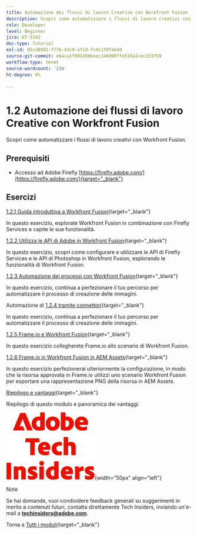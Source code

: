 ```yaml
---
title: Automazione dei flussi di lavoro Creative con Workfront Fusion
description: Scopri come automatizzare i flussi di lavoro creativi con Workfront Fusion
role: Developer
level: Beginner
jira: KT-5342
doc-type: Tutorial
exl-id: 05cd8991-f77b-43c9-af1d-fcdc1f0fab4d
source-git-commit: e6aca1f991d90beec146990ffe518a1cec333759
workflow-type: tm+mt
source-wordcount: '234'
ht-degree: 0%

---
```


# 1.2 Automazione dei flussi di lavoro Creative con Workfront Fusion

Scopri come automatizzare i flussi di lavoro creativi con Workfront Fusion.

## Prerequisiti

- Accesso ad Adobe Firefly [https://firefly.adobe.com/](https://firefly.adobe.com/){target="_blank"}

## Esercizi

[1.2.1 Guida introduttiva a Workfront Fusion](./ex1.md){target="_blank"}

In questo esercizio, esplorate Workfront Fusion in combinazione con Firefly Services e capite le sue funzionalità.

[1.2.2 Utilizza le API di Adobe in Workfront Fusion](./ex2.md){target="_blank"}

In questo esercizio, scopri come configurare e utilizzare le API di Firefly Services e le API di Photoshop in Workfront Fusion, esplorando le funzionalità di Workfront Fusion.

[1.2.3 Automazione dei processi con Workfront Fusion](./ex3.md){target="_blank"}

In questo esercizio, continua a perfezionare il tuo percorso per automatizzare il processo di creazione delle immagini.

Automazione di [1.2.4 tramite connettori](./ex4.md){target="_blank"}

In questo esercizio, continua a perfezionare il tuo percorso per automatizzare il processo di creazione delle immagini.

[1.2.5 Frame.io e Workfront Fusion](./ex5.md){target="_blank"}

In questo esercizio collegherete Frame.io allo scenario di Workfront Fusion.

[1.2.6 Frame.io in Workfront Fusion in AEM Assets](./ex6.md){target="_blank"}

In questo esercizio perfezionerai ulteriormente la configurazione, in modo che la risorsa approvata in Frame.io utilizzi uno scenario Workfront Fusion per esportare una rappresentazione PNG della risorsa in AEM Assets.

[Riepilogo e vantaggi](./summary.md){target="_blank"}

Riepilogo di questo modulo e panoramica dei vantaggi.

![Informazioni tecniche](./../../../assets/images/techinsiders.png){width="50px" align="left"}

>[!NOTE]
>
>Se hai domande, vuoi condividere feedback generali su suggerimenti in merito a contenuti futuri, contatta direttamente Tech Insiders, inviando un&#39;e-mail a **techinsiders@adobe.com**.

Torna a [Tutti i moduli](../../../overview.md){target="_blank"}
